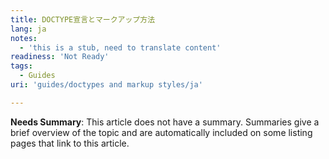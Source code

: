 ```yaml
---
title: DOCTYPE宣言とマークアップ方法
lang: ja
notes:
  - 'this is a stub, need to translate content'
readiness: 'Not Ready'
tags:
  - Guides
uri: 'guides/doctypes and markup styles/ja'

---
```

**Needs Summary**: This article does not have a summary. Summaries give a brief overview of the topic and are automatically included on some listing pages that link to this article.

